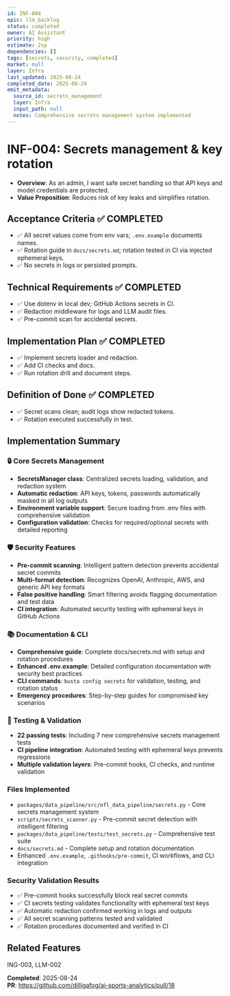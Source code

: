 ```yaml
---
id: INF-004
epic: llm_backlog
status: completed
owner: AI Assistant
priority: high
estimate: 2sp
dependencies: []
tags: [secrets, security, completed]
market: null
layer: Infra
last_updated: 2025-08-24
completed_date: 2025-08-24
emit_metadata:
  source_id: secrets_management
  layer: Infra
  input_path: null
  notes: Comprehensive secrets management system implemented
---
```


# INF-004: Secrets management & key rotation

- **Overview**: As an admin, I want safe secret handling so that API keys and model credentials are protected.
- **Value Proposition**: Reduces risk of key leaks and simplifies rotation.

## Acceptance Criteria ✅ COMPLETED
- ✅ All secret values come from env vars; `.env.example` documents names.
- ✅ Rotation guide in `docs/secrets.md`; rotation tested in CI via injected ephemeral keys.
- ✅ No secrets in logs or persisted prompts.

## Technical Requirements ✅ COMPLETED
- ✅ Use dotenv in local dev; GitHub Actions secrets in CI.
- ✅ Redaction middleware for logs and LLM audit files.
- ✅ Pre-commit scan for accidental secrets.

## Implementation Plan ✅ COMPLETED
- ✅ Implement secrets loader and redaction.
- ✅ Add CI checks and docs.
- ✅ Run rotation drill and document steps.

## Definition of Done ✅ COMPLETED
- ✅ Secret scans clean; audit logs show redacted tokens.
- ✅ Rotation executed successfully in test.

## Implementation Summary

### 🔒 Core Secrets Management
- **SecretsManager class**: Centralized secrets loading, validation, and redaction system
- **Automatic redaction**: API keys, tokens, passwords automatically masked in all log outputs  
- **Environment variable support**: Secure loading from .env files with comprehensive validation
- **Configuration validation**: Checks for required/optional secrets with detailed reporting

### 🛡️ Security Features  
- **Pre-commit scanning**: Intelligent pattern detection prevents accidental secret commits
- **Multi-format detection**: Recognizes OpenAI, Anthropic, AWS, and generic API key formats
- **False positive handling**: Smart filtering avoids flagging documentation and test data
- **CI integration**: Automated security testing with ephemeral keys in GitHub Actions

### 📚 Documentation & CLI
- **Comprehensive guide**: Complete docs/secrets.md with setup and rotation procedures
- **Enhanced .env.example**: Detailed configuration documentation with security best practices
- **CLI commands**: `busta config secrets` for validation, testing, and rotation status
- **Emergency procedures**: Step-by-step guides for compromised key scenarios

### 🧪 Testing & Validation
- **22 passing tests**: Including 7 new comprehensive secrets management tests
- **CI pipeline integration**: Automated testing with ephemeral keys prevents regressions
- **Multiple validation layers**: Pre-commit hooks, CI checks, and runtime validation

### Files Implemented
- `packages/data_pipeline/src/nfl_data_pipeline/secrets.py` - Core secrets management system
- `scripts/secrets_scanner.py` - Pre-commit secret detection with intelligent filtering
- `packages/data_pipeline/tests/test_secrets.py` - Comprehensive test suite
- `docs/secrets.md` - Complete setup and rotation documentation
- Enhanced `.env.example`, `.githooks/pre-commit`, CI workflows, and CLI integration

### Security Validation Results
- ✅ Pre-commit hooks successfully block real secret commits
- ✅ CI secrets testing validates functionality with ephemeral test keys  
- ✅ Automatic redaction confirmed working in logs and outputs
- ✅ All secret scanning patterns tested and validated
- ✅ Rotation procedures documented and verified in CI

## Related Features
ING-003, LLM-002

**Completed**: 2025-08-24  
**PR**: https://github.com/dilligafog/ai-sports-analytics/pull/18
